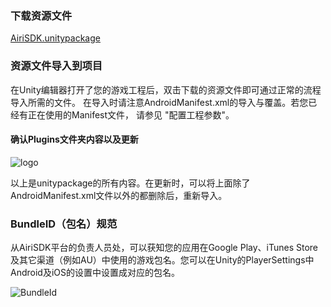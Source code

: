

### 下载资源文件

[AiriSDK.unitypackage](https://sdkresources.oss-cn-shanghai.aliyuncs.com/YostarSDK/2.1.0/AiriSDK_2.1.0.unitypackage)

### 资源文件导入到项目

在Unity编辑器打开了您的游戏工程后，双击下载的资源文件即可通过正常的流程导入所需的文件。
在导入时请注意AndroidManifest.xml的导入与覆盖。若您已经有正在使用的Manifest文件，
请参见 "配置工程参数"。

#### 确认Plugins文件夹内容以及更新

![logo](https://raw.githubusercontent.com/Yostardev/yostarsdk/master/docs/_media/plugin210.png)

以上是unitypackage的所有内容。在更新时，可以将上面除了AndroidManifest.xml文件以外的都删除后，重新导入。

### BundleID（包名）规范

从AiriSDK平台的负责人员处，可以获知您的应用在Google Play、iTunes Store及其它渠道（例如AU）中使用的游戏包名。您可以在Unity的PlayerSettings中Android及iOS的设置中设置成对应的包名。

![BundleId](https://raw.githubusercontent.com/Yostardev/yostarsdk/master/docs/_media/bundleid_unity.png)


